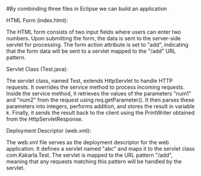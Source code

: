 #By combinding three files in Eclipse we can build an application


HTML Form (index.html):

The HTML form consists of two input fields where users can enter two numbers.
Upon submitting the form, the data is sent to the server-side servlet for processing.
The form action attribute is set to "add", indicating that the form data will be sent to a servlet mapped to the "/add" URL pattern.


Servlet Class (Test.java):

The servlet class, named Test, extends HttpServlet to handle HTTP requests.
It overrides the service method to process incoming requests.
Inside the service method, it retrieves the values of the parameters "num1" and "num2" from the request using req.getParameter().
It then parses these parameters into integers, performs addition, and stores the result in variable k.
Finally, it sends the result back to the client using the PrintWriter obtained from the HttpServletResponse.


Deployment Descriptor (web.xml):

The web.xml file serves as the deployment descriptor for the web application.
It defines a servlet named "abc" and maps it to the servlet class com.Kakarla.Test.
The servlet is mapped to the URL pattern "/add", meaning that any requests matching this pattern will be handled by the servlet.
